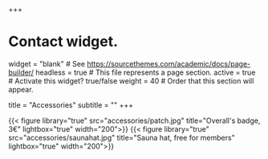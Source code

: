 +++
# Contact widget.
widget = "blank"  # See https://sourcethemes.com/academic/docs/page-builder/
headless = true  # This file represents a page section.
active = true  # Activate this widget? true/false
weight = 40  # Order that this section will appear.

title = "Accessories"
subtitle = ""
+++

<div class="col-12 col-lg-8">
<div class="row text-center">
{{< figure library="true" src="accessories/patch.jpg" title="Overall's badge, 3€" lightbox="true" width="200">}}
{{< figure library="true" src="accessories/saunahat.jpg" title="Sauna hat, free for members" lightbox="true" width="200">}}
</div>
</div>
